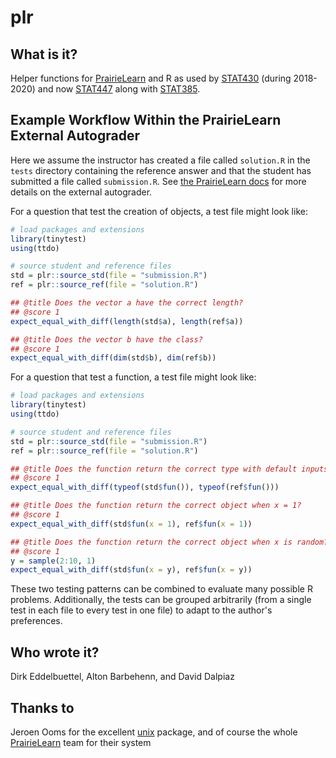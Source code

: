 # plr

## What is it?

Helper functions for [PrairieLearn](https://github.com/PrairieLearn/PrairieLearn) and R as used by
[STAT430](https://stat430.com) (during 2018-2020) and now [STAT447](https://stat447.com) along
with [STAT385](https://stat385.org).

## Example Workflow Within the PrairieLearn External Autograder

Here we assume the instructor has created a file called `solution.R` in the `tests` directory
containing the reference answer and that the student has submitted a file called `submission.R`.
See [the PrairieLearn docs](https://prairielearn.readthedocs.io/en/latest/) for more details
on the external autograder.

For a question that test the creation of objects, a test file might look like:

```r
# load packages and extensions
library(tinytest)
using(ttdo)

# source student and reference files
std = plr::source_std(file = "submission.R")
ref = plr::source_ref(file = "solution.R")

## @title Does the vector a have the correct length?
## @score 1
expect_equal_with_diff(length(std$a), length(ref$a))

## @title Does the vector b have the class?
## @score 1
expect_equal_with_diff(dim(std$b), dim(ref$b))
```

For a question that test a function, a test file might look like:

```r
# load packages and extensions
library(tinytest)
using(ttdo)

# source student and reference files
std = plr::source_std(file = "submission.R")
ref = plr::source_ref(file = "solution.R")

## @title Does the function return the correct type with default inputs?
## @score 1
expect_equal_with_diff(typeof(std$fun()), typeof(ref$fun()))

## @title Does the function return the correct object when x = 1?
## @score 1
expect_equal_with_diff(std$fun(x = 1), ref$fun(x = 1))

## @title Does the function return the correct object when x is random?
## @score 1
y = sample(2:10, 1)
expect_equal_with_diff(std$fun(x = y), ref$fun(x = y))
```

These two testing patterns can be combined to evaluate many possible R problems.
Additionally, the tests can be grouped arbitrarily (from a single test in each file
to every test in one file) to adapt to the author's preferences.

## Who wrote it?

Dirk Eddelbuettel, Alton Barbehenn, and David Dalpiaz

## Thanks to

Jeroen Ooms for the excellent [unix](https://github.com/jeroen/unix) package, and of course the
whole [PrairieLearn](https://github.com/PrairieLearn/PrairieLearn) team for their system
